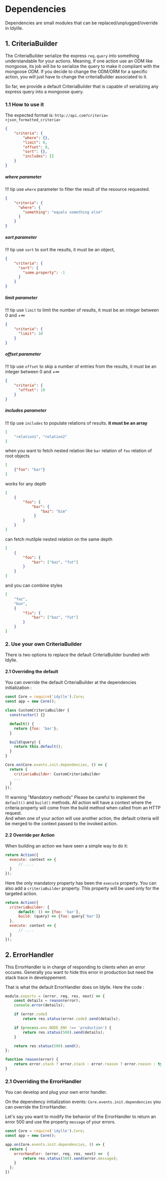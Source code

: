 # Dependencies
Dependencies are small modules that can be replaced/unplugged/override in Idyille.

## 1. CriteriaBuilder
The CriteriaBuilder serialize the express `req.query` into something understandable for your actions. Meaning, if one action use an ODM like mongoose, its job will be to serialize the query to make it compliant with the mongoose ODM. If you decide to change the ODM/ORM for a specific action, you will just have to change the criteriaBuilder associated to it.

So far, we provide a default CriteriaBuilder that is capable of serializing any express query into a mongoose query.

### 1.1 How to use it
The expected format is:
`http://api.com?criteria=<json_formatted_criteria>`

```json
{
    "criteria": {
        "where": {},
        "limit": 0,
        "offset": 0,
        "sort": {},
        "includes": []
    }
}
```

##### where parameter

!!! tip
    use `where` parameter to filter the result of the resource requested.

```json
{
    "criteria": {
      "where": {
        "something": "equals something else"
      }
    }
}
```

##### sort parameter

!!! tip
    use `sort` to sort the results, it must be an object,  

```json
{
    "criteria": {
      "sort": {
        "some.property": -1
      }
    }
}
```

##### limit parameter

!!! tip
    use `limit` to limit the number of results, it must be an integer between 0 and +∞

```json
{
    "criteria": {
      "limit": 10
    }
}
```


##### offset parameter

!!! tip
    use `offset` to skip a number of entries from the results, it must be an integer between 0 and +∞

```json
{
    "criteria": {
      "offset": 10
    }
}
```

##### includes parameter

!!! tip
    use `includes` to populate relations of results. **it must be an array**

```json
[
    "relation1", "relation2"         
]
```

when you want to fetch nested relation like `bar` relation of `foo` relation of root objects

```json
[
    {"foo": "bar"}         
]
```

works for any depth

```json
[
    {
        "foo": {
            "bar": {
                "baz": "bim"
             }
        }
    }         
]
```

can fetch mutilple nested relation on the same depth
```json
[
    {
        "foo": {
            "bar": ["baz", "fut"]
        }
    }         
]
```

and you can combine styles
```json
[
    "faz",
    "bun",  
    {
        "fiu": {
            "bar": ["baz", "fut"]
        }
    }         
]
```


### 2. Use your own CriteriaBuilder
There is two options to replace the default CriteriaBuilder bundled with Idylle.

#### 2.1 Overriding the default
You can override the default CriteriaBuilder at the dependencies initialization :

```javascript
const Core = require('idylle').Core;
const app = new Core();

class CustomCriteriaBuilder {
  constructor() {}

  default() {
    return {foo: 'bar'};
  }

  build(query) {
    return this.default();
  }
}

Core.on(Core.events.init.dependencies, () => {
  return {
    critieriaBuilder: CustomCriteriaBuilder
    ...
  }
});
```

!!! warning "Mandatory methods"
    Please be careful to implement the `default()` and `build()` methods.
    All action will have a context where the criteria property will come from the build method when called from an HTTP request.   
    And when one of your action will use another action, the default criteria will be merged to the context passed to the invoked action.


#### 2.2 Override per Action

When building an action we have seen a simple way to do it:
```javascript
return Action({
  execute: context => {
      // ....
  }
});
```
Here the only mandatory property has been the `execute` property. You can also add a `criteriaBuilder` property. This property will be used only for the targeted action.

```javascript
return Action({
  criteriaBuilder: {
      default: () => {foo: 'bar'},
      build: (query) => {foo: query['bar']}  
  },
  execute: context => {
      // ....
  }
});
```


## 2. ErrorHandler

This ErrorHandler is in charge of responding to clients when an error occures. Generally you want to hide this error in production but need the stack trace in developpement.

That is what the default ErrorHandler does on Idylle.
Here the code :

```javascript
module.exports = (error, req, res, next) => {
    const details = reason(error);
    console.error(details);

    if (error.code)
        return res.status(error.code).send(details);

    if (process.env.NODE_ENV !== 'production') {
        return res.status(500).send(details);
    }

    return res.status(500).send();
};

function reason(error) {
    return error.stack ? error.stack : error.reason ? error.reason : typeof error === 'object' ? JSON.stringify(error) : error.toString()
}
```


### 2.1 Overriding the ErrorHandler
You can develop and plug your own error handler.

On the dependency initialization events: `Core.events.init.dependencies` you can override the ErrorHandler.

Let's say you want to modify the behavior of the ErrorHandler to return an error 500 and use the property `message` of your errors.

```javascript
const Core = require('idylle').Core;
const app = new Core();

app.on(Core.events.init.dependencies, () => {
  return {
    errorHandler: (error, req, res, next) =>  {
        return res.status(500).send(error.message);
    }
  };
})
```
